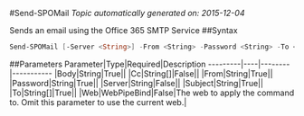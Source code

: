 #Send-SPOMail
*Topic automatically generated on: 2015-12-04*

Sends an email using the Office 365 SMTP Service
##Syntax
```powershell
Send-SPOMail [-Server <String>] -From <String> -Password <String> -To <String[]> [-Cc <String[]>] -Subject <String> -Body <String> [-Web <WebPipeBind>]
```


##Parameters
Parameter|Type|Required|Description
---------|----|--------|-----------
|Body|String|True||
|Cc|String[]|False||
|From|String|True||
|Password|String|True||
|Server|String|False||
|Subject|String|True||
|To|String[]|True||
|Web|WebPipeBind|False|The web to apply the command to. Omit this parameter to use the current web.|

